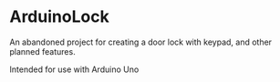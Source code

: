 # ArduinoLock
An abandoned project for creating a door lock with keypad, and other planned features.

Intended for use with Arduino Uno
